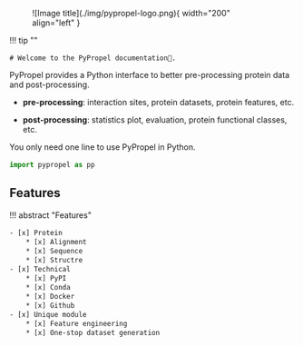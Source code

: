 
<figure markdown="span">
  ![Image title](./img/pypropel-logo.png){ width="200" align="left" }
</figure>

!!! tip ""

    # Welcome to the PyPropel documentation🚀.

PyPropel provides a Python interface to better pre-processing protein data and post-processing.

* **pre-processing**: interaction sites, protein datasets, protein features, etc.

* **post-processing**: statistics plot, evaluation, protein functional classes, etc.

You only need one line to use PyPropel in Python.

``` py
import pypropel as pp
```

## Features

!!! abstract "Features"

    - [x] Protein
        * [x] Alignment
        * [x] Sequence
        * [x] Structre
    - [x] Technical
        * [x] PyPI
        * [x] Conda
        * [x] Docker
        * [x] Github
    - [x] Unique module
        * [x] Feature engineering
        * [x] One-stop dataset generation
